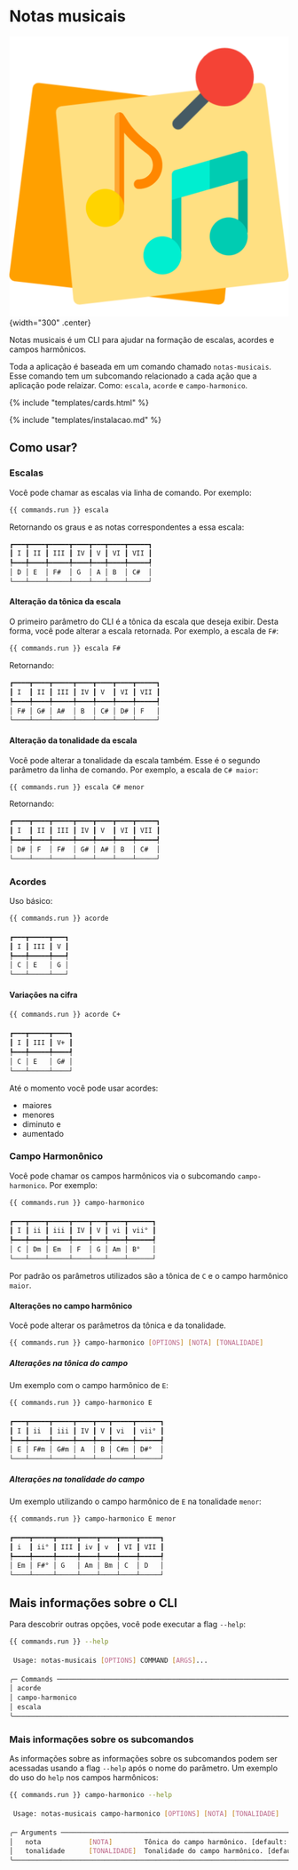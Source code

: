 # Notas musicais

![logo do projeto](assets/logo.png){width="300" .center}

Notas musicais é um CLI para ajudar na formação de escalas, acordes e campos harmônicos.

Toda a aplicação é baseada em um comando chamado `notas-musicais`. Esse comando tem um subcomando relacionado a cada ação que a aplicação pode relaizar. Como: `escala`, `acorde` e `campo-harmonico`.

{% include "templates/cards.html" %}

{% include "templates/instalacao.md" %}

## Como usar?

### Escalas

Você pode chamar as escalas via linha de comando. Por exemplo:

```bash
{{ commands.run }} escala
```

Retornando os graus e as notas correspondentes a essa escala:

```bash
┏━━━┳━━━━┳━━━━━┳━━━━┳━━━┳━━━━┳━━━━━┓
┃ I ┃ II ┃ III ┃ IV ┃ V ┃ VI ┃ VII ┃
┡━━━╇━━━━╇━━━━━╇━━━━╇━━━╇━━━━╇━━━━━┩
│ D │ E  │ F#  │ G  │ A │ B  │ C#  │
└───┴────┴─────┴────┴───┴────┴─────┘
```

#### Alteração da tônica da escala

O primeiro parâmetro do CLI é a tônica da escala que deseja exibir. Desta forma, você pode alterar a escala retornada. Por exemplo, a escala de `F#`:

```bash
{{ commands.run }} escala F#
```

Retornando:

```bash
┏━━━━┳━━━━┳━━━━━┳━━━━┳━━━━┳━━━━┳━━━━━┓
┃ I  ┃ II ┃ III ┃ IV ┃ V  ┃ VI ┃ VII ┃
┡━━━━╇━━━━╇━━━━━╇━━━━╇━━━━╇━━━━╇━━━━━┩
│ F# │ G# │ A#  │ B  │ C# │ D# │ F   │
└────┴────┴─────┴────┴────┴────┴─────┘
```

#### Alteração da tonalidade da escala

Você pode alterar a tonalidade da escala também. Esse é o segundo parâmetro da linha de comando. Por exemplo, a escala de `C# maior`:

```bash
{{ commands.run }} escala C# menor
```

Retornando:

```bash
┏━━━━┳━━━━┳━━━━━┳━━━━┳━━━━┳━━━━┳━━━━━┓
┃ I  ┃ II ┃ III ┃ IV ┃ V  ┃ VI ┃ VII ┃
┡━━━━╇━━━━╇━━━━━╇━━━━╇━━━━╇━━━━╇━━━━━┩
│ D# │ F  │ F#  │ G# │ A# │ B  │ C#  │
└────┴────┴─────┴────┴────┴────┴─────┘
```

### Acordes

Uso básico:

```bash
{{ commands.run }} acorde

┏━━━┳━━━━━┳━━━┓
┃ I ┃ III ┃ V ┃
┡━━━╇━━━━━╇━━━┩
│ C │ E   │ G │
└───┴─────┴───┘
```

#### Variações na cifra

```bash
{{ commands.run }} acorde C+

┏━━━┳━━━━━┳━━━━┓
┃ I ┃ III ┃ V+ ┃
┡━━━╇━━━━━╇━━━━┩
│ C │ E   │ G# │
└───┴─────┴────┘
```

Até o momento você pode usar acordes:

* maiores
* menores
* diminuto e
* aumentado

### Campo Harmonônico

Você pode chamar os campos harmônicos via o subcomando `campo-harmonico`. Por exemplo:

```bash
{{ commands.run }} campo-harmonico

┏━━━┳━━━━┳━━━━━┳━━━━┳━━━┳━━━━┳━━━━━━┓
┃ I ┃ ii ┃ iii ┃ IV ┃ V ┃ vi ┃ vii° ┃
┡━━━╇━━━━╇━━━━━╇━━━━╇━━━╇━━━━╇━━━━━━┩
│ C │ Dm │ Em  │ F  │ G │ Am │ B°   │
└───┴────┴─────┴────┴───┴────┴──────┘
```

Por padrão os parâmetros utilizados são a tônica de `C` e o campo harmônico `maior`.

#### Alterações no campo harmônico

Você pode alterar os parâmetros da tônica e da tonalidade.

```bash
{{ commands.run }} campo-harmonico [OPTIONS] [NOTA] [TONALIDADE]
```

##### Alterações na tônica do campo

Um exemplo com o campo harmônico de `E`:

```bash
{{ commands.run }} campo-harmonico E

┏━━━┳━━━━━┳━━━━━┳━━━━┳━━━┳━━━━━┳━━━━━━┓
┃ I ┃ ii  ┃ iii ┃ IV ┃ V ┃ vi  ┃ vii° ┃
┡━━━╇━━━━━╇━━━━━╇━━━━╇━━━╇━━━━━╇━━━━━━┩
│ E │ F#m │ G#m │ A  │ B │ C#m │ D#°  │
└───┴─────┴─────┴────┴───┴─────┴──────┘
```

##### Alterações na tonalidade do campo

Um exemplo utilizando o campo harmônico de `E` na tonalidade `menor`:

```bash
{{ commands.run }} campo-harmonico E menor

┏━━━━┳━━━━━┳━━━━━┳━━━━┳━━━━┳━━━━┳━━━━━┓
┃ i  ┃ ii° ┃ III ┃ iv ┃ v  ┃ VI ┃ VII ┃
┡━━━━╇━━━━━╇━━━━━╇━━━━╇━━━━╇━━━━╇━━━━━┩
│ Em │ F#° │ G   │ Am │ Bm │ C  │ D   │
└────┴─────┴─────┴────┴────┴────┴─────┘
```

## Mais informações sobre o CLI

Para descobrir outras opções, você pode executar a flag `--help`:

```bash
{{ commands.run }} --help

 Usage: notas-musicais [OPTIONS] COMMAND [ARGS]...

╭─ Commands ───────────────────────────────────────────────────────────────────────────────────────────────────────────╮
│ acorde                                                                                                               │
│ campo-harmonico                                                                                                      │
│ escala                                                                                                               │
╰──────────────────────────────────────────────────────────────────────────────────────────────────────────────────────╯
```

### Mais informações sobre os subcomandos

As informações sobre as informações sobre os subcomandos podem ser acessadas usando a flag `--help` após o nome do parâmetro. Um exemplo do uso do `help` nos campos harmônicos:

```bash
{{ commands.run }} campo-harmonico --help

 Usage: notas-musicais campo-harmonico [OPTIONS] [NOTA] [TONALIDADE]

╭─ Arguments ──────────────────────────────────────────────────────────────────────────────────────────────────────────╮
│   nota            [NOTA]        Tônica do campo harmônico. [default: C]                                              │
│   tonalidade      [TONALIDADE]  Tonalidade do campo harmônico. [default: maior]                                      │
╰──────────────────────────────────────────────────────────────────────────────────────────────────────────────────────╯
```
